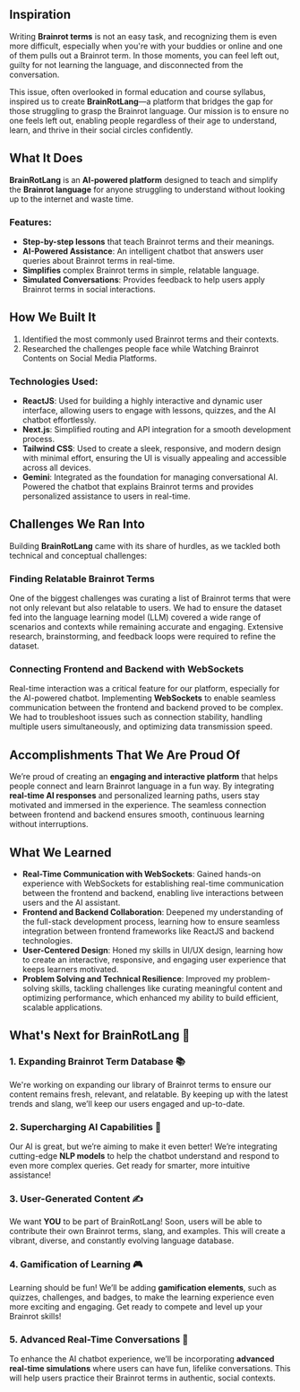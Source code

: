 ## Inspiration
Writing **Brainrot terms** is not an easy task, and recognizing them is even more difficult, especially when you're with your buddies or online and one of them pulls out a Brainrot term. In those moments, you can feel left out, guilty for not learning the language, and disconnected from the conversation.

This issue, often overlooked in formal education and course syllabus, inspired us to create **BrainRotLang**—a platform that bridges the gap for those struggling to grasp the Brainrot language. Our mission is to ensure no one feels left out, enabling people regardless of their age to understand, learn, and thrive in their social circles confidently.

## What It Does
**BrainRotLang** is an **AI-powered platform** designed to teach and simplify the **Brainrot language** for anyone struggling to understand without looking up to the internet and waste time.

### Features:
- **Step-by-step lessons** that teach Brainrot terms and their meanings.
- **AI-Powered Assistance**: An intelligent chatbot that answers user queries about Brainrot terms in real-time.
- **Simplifies** complex Brainrot terms in simple, relatable language.
- **Simulated Conversations**: Provides feedback to help users apply Brainrot terms in social interactions.

## How We Built It
1. Identified the most commonly used Brainrot terms and their contexts.
2. Researched the challenges people face while Watching Brainrot Contents on Social Media Platforms.

### Technologies Used:
- **ReactJS**: Used for building a highly interactive and dynamic user interface, allowing users to engage with lessons, quizzes, and the AI chatbot effortlessly.
- **Next.js**: Simplified routing and API integration for a smooth development process.
- **Tailwind CSS**: Used to create a sleek, responsive, and modern design with minimal effort, ensuring the UI is visually appealing and accessible across all devices.
- **Gemini**: Integrated as the foundation for managing conversational AI. Powered the chatbot that explains Brainrot terms and provides personalized assistance to users in real-time.

## Challenges We Ran Into
Building **BrainRotLang** came with its share of hurdles, as we tackled both technical and conceptual challenges:

### Finding Relatable Brainrot Terms
One of the biggest challenges was curating a list of Brainrot terms that were not only relevant but also relatable to users. We had to ensure the dataset fed into the language learning model (LLM) covered a wide range of scenarios and contexts while remaining accurate and engaging. Extensive research, brainstorming, and feedback loops were required to refine the dataset.

### Connecting Frontend and Backend with WebSockets
Real-time interaction was a critical feature for our platform, especially for the AI-powered chatbot. Implementing **WebSockets** to enable seamless communication between the frontend and backend proved to be complex. We had to troubleshoot issues such as connection stability, handling multiple users simultaneously, and optimizing data transmission speed.

## Accomplishments That We Are Proud Of
We’re proud of creating an **engaging and interactive platform** that helps people connect and learn Brainrot language in a fun way. By integrating **real-time AI responses** and personalized learning paths, users stay motivated and immersed in the experience. The seamless connection between frontend and backend ensures smooth, continuous learning without interruptions.

## What We Learned
- **Real-Time Communication with WebSockets**: Gained hands-on experience with WebSockets for establishing real-time communication between the frontend and backend, enabling live interactions between users and the AI assistant.
- **Frontend and Backend Collaboration**: Deepened my understanding of the full-stack development process, learning how to ensure seamless integration between frontend frameworks like ReactJS and backend technologies.
- **User-Centered Design**: Honed my skills in UI/UX design, learning how to create an interactive, responsive, and engaging user experience that keeps learners motivated.
- **Problem Solving and Technical Resilience**: Improved my problem-solving skills, tackling challenges like curating meaningful content and optimizing performance, which enhanced my ability to build efficient, scalable applications.

## What's Next for BrainRotLang 🚀

### 1. **Expanding Brainrot Term Database** 📚
We're working on expanding our library of Brainrot terms to ensure our content remains fresh, relevant, and relatable. By keeping up with the latest trends and slang, we’ll keep our users engaged and up-to-date.

### 2. **Supercharging AI Capabilities** 🤖
Our AI is great, but we’re aiming to make it even better! We’re integrating cutting-edge **NLP models** to help the chatbot understand and respond to even more complex queries. Get ready for smarter, more intuitive assistance!

### 3. **User-Generated Content** ✍️
We want **YOU** to be part of BrainRotLang! Soon, users will be able to contribute their own Brainrot terms, slang, and examples. This will create a vibrant, diverse, and constantly evolving language database.

### 4. **Gamification of Learning** 🎮
Learning should be fun! We’ll be adding **gamification elements**, such as quizzes, challenges, and badges, to make the learning experience even more exciting and engaging. Get ready to compete and level up your Brainrot skills!

### 5. **Advanced Real-Time Conversations** 💬
To enhance the AI chatbot experience, we’ll be incorporating **advanced real-time simulations** where users can have fun, lifelike conversations. This will help users practice their Brainrot terms in authentic, social contexts.


